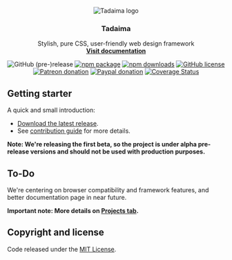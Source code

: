 <p align="center">
	<img src="https://raw.githubusercontent.com/Social-chan/Tadaima/master/logo.png" alt="Tadaima logo">
	<h3 align="center">Tadaima</h3>
	<p align="center">
		Stylish, pure CSS, user-friendly web design framework 
		<br>
		<a href="https://tadaima.social-chan.com"><strong>Visit documentation</strong></a>
	</p>
</p>

<center>

![GitHub (pre-)release](https://img.shields.io/github/release/Social-chan/Tadaima/all.svg?style=flat-square) [![npm package](https://img.shields.io/npm/v/tadaima.svg?style=flat-square)](https://www.npmjs.com/package/tadaima) [![npm downloads](https://img.shields.io/npm/dt/tadaima.svg?style=flat-square)](https://github.com/Social-chan/Hikari/releases) [![GitHub license](https://img.shields.io/badge/license-MIT-blue.svg?style=flat-square)](https://raw.githubusercontent.com/Social-chan/Tadaima/master/LICENSE) [![Patreon donation](https://img.shields.io/badge/patreon-donate-orange.svg?style=flat-square)](https://www.patreon.com/d8vjork) [![Paypal donation](https://img.shields.io/badge/paypal-donate-blue.svg?style=flat-square)](https://www.paypal.me/d8vjork) [![Coverage Status](https://img.shields.io/coveralls/Social-chan/Tadaima/master.svg?style=flat-square)](https://coveralls.io/github/Social-chan/Tadaima?branch=master) 
</center>

## Getting starter
A quick and small introduction:

- [Download the latest release](https://github.com/Social-chan/Tadaima/archive/0.2.2.zip).
- See [contribution guide](https://github.com/Social-chan/Tadaima/blob/master/CONTRIBUTING.md) for more details.

**Note: We're releasing the first beta, so the project is under alpha pre-release versions and should not be used with production purposes.**

## To-Do
We're centering on browser compatibility and framework features, and better documentation page in near future.

**Important note: More details on [Projects tab](https://github.com/Social-chan/Tadaima/projects).**

## Copyright and license
Code released under the [MIT License](https://github.com/Social-chan/Tadaima/blob/master/LICENSE).
